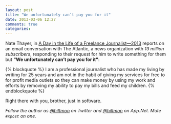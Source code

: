 ```yaml
---
layout: post
title: "We unfortunately can’t pay you for it"
date: 2013-03-06 12:27
comments: true
categories: 
---
```


Nate Thayer, in [A Day in the Life of a Freelance Journalist—2013](http://natethayer.wordpress.com/2013/03/04/a-day-in-the-life-of-a-freelance-journalist-2013/) reports on an email conversation with The Atlantic, a news organization with *13 million subscribers*, responding to their request for him to write something for them but **"We unfortunately can’t pay you for it"**:

{% blockquote %}
I am a professional journalist who has made my living by writing for 25 years and am not in the habit of giving my services for free to for profit media outlets so they can make money by using my work and efforts by removing my ability to pay my bills and feed my children. 
{% endblockquote %}

Right there with you, brother, just in software.

*Follow the author as [@hiltmon](http://https://twitter.com/hiltmon) on Twitter and [@hiltmon](http://alpha.app.net/hiltmon) on App.Net. Mute `#xpost` on one.*